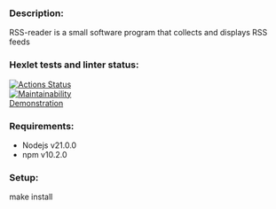 ### Description:
RSS-reader is a small software program that collects and displays RSS feeds
### Hexlet tests and linter status:
[![Actions Status](https://github.com/Rolex55/frontend-project-11/actions/workflows/hexlet-check.yml/badge.svg)](https://github.com/Rolex55/frontend-project-11/actions)  
[![Maintainability](https://api.codeclimate.com/v1/badges/45ad79f84603c103d112/maintainability)](https://codeclimate.com/github/Rolex55/frontend-project-11/maintainability)  
[Demonstration](https://frontend-project-11-z6zt-m8y7u2fwu-ralinas-projects.vercel.app/)  
### Requirements:
* Nodejs v21.0.0
* npm v10.2.0
### Setup:
make install
